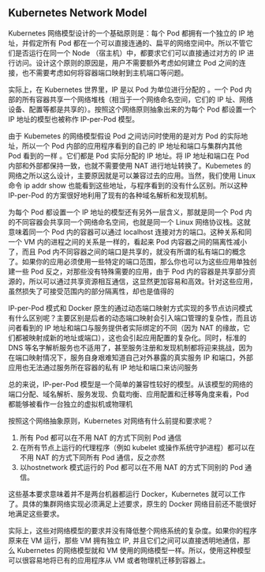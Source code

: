 ## Kubernetes Network Model
Kubernetes 网络模型设计的一个基础原则是：每个 Pod 都拥有一个独立的 IP 地址，并假定所有 Pod 都在一个可以直接连通的、扁平的网络空间中。所以不管它们是否运行在同一个 Node （宿主机）中，都要求它们可以直接通过对方的 IP 进行访问。设计这个原则的原因是，用户不需要额外考虑如何建立 Pod 之间的连接，也不需要考虑如何将容器端口映射到主机端口等问题。

实际上，在 Kubernetes 世界里，IP 是以 Pod 为单位进行分配的 。一个 Pod 内部的所有容器共享一个网络堆栈（相当于一个网络命名空间，它们的 IP 址、网络设备、配置等都是共享的）。按照这个网络原则抽象出来的为每个 Pod 都设置一个 IP 地址的模型也被称作 IP-per-Pod 模型。

由于 Kubemetes 的网络模型假设 Pod 之间访问时使用的是对方 Pod 的实际地址，所以一个 Pod 内部的应用程序看到的自己的 IP 地址和端口与集群内其他 Pod 看到的一样 。它们都是 Pod 实际分配的 IP 地址。将 IP 地址和端口在 Pod 内部和外部都保持一致，也就不需要使用 NAT 进行地址转换了。Kubemetes 的网络之所以这么设计，主要原因就是可以兼容过去的应用。当然，我们使用 Linux 命令 ip addr show 也能看到这些地址，与程序看到的没有什么区别。所以这种 IP-per-Pod 的方案很好地利用了现有的各种域名解析和发现机制。

为每个 Pod 都设置一个 IP 地址的模型还有另外一层含义，那就是同一个 Pod 内的不同容器会共享同一个网络命名空间，也就是同一个 Linux 网络协议栈。这就意味着同一个 Pod 内的容器可以通过 localhost 连接对方的端口。这种关系和同一个 VM 内的进程之间的关系是一样的，看起来 Pod 内容器之间的隔离性减小了，而且 Pod 内不同容器之间的端口是共享的，就没有所谓的私有端口的概念了。如果你的应用必须使用一些特定的端口范围，那么你也可以为这些应用单独创建一些 Pod 反之，对那些没有特殊需要的应用，由于 Pod 内的容器是共享部分资源的，所以可以通过共享资源相互通信，这显然更加容易和高效。针对这些应用，虽然损失了可接受范围内的部分隔离性，却也是值得的

IP-per-Pod 模式和 Docker 原生的通过动态端口映射方式实现的多节点访问模式有什么区别呢？主要区别是后者的动态端口映射会引入端口管理的复杂性，而且访问者看到的 IP 地址和端口与服务提供者实际绑定的不同（因为 NAT 的缘故，它们都被映射成新的地址或端口），这也会引起应用配置的复杂化。同时，标准的 DNS 等名字解析服务也不适用了，甚至服务注册和发现机制都将迎来挑战，因为在端口映射情况下，服务自身艰难知道自己对外暴露的真实服务 IP 和端口，外部应用也无法通过服务所在容器的私有 IP 地址和端口来访问服务

总的来说，IP-per-Pod 模型是一个简单的兼容性较好的模型。从该模型的网络的端口分配、域名解析、服务发现、负载均衡、应用配置和迁移等角度来看，Pod 都能够被看作一台独立的虚拟机或物理机

按照这个网络抽象原则，Kubernetes 对网络有什么前提和要求呢？
1. 所有 Pod 都可以在不用 NAT 的方式下同别 Pod 通信
1. 在所有节点上运行的代理程序（例如 kubelet 或操作系统守护进程）都可以在不用 NAT 的方式下同所有 Pod 通信，反之亦然
1. 以hostnetwork 模式运行的 Pod 都可以在不用 NAT 的方式下同别的 Pod 通信。

这些基本要求意味着并不是两台机器都运行 Docker，Kubernetes 就可以工作了。具体的集群网络实现必须满足上述要求，原生的 Docker 网络目前还不能很好地满足这些要求。

实际上，这些对网络模型的要求并没有降低整个网络系统的复杂度。如果你的程序原来在 VM 运行，那些 VM 拥有独立 IP, 并且它们之间可以直接透明地通信，那么 Kubernetes 的网络模型就和 VM 使用的网络模型一样。所以，使用这种模型可以很容易地将已有的应用程序从 VM 或者物理机迁移到容器上。


